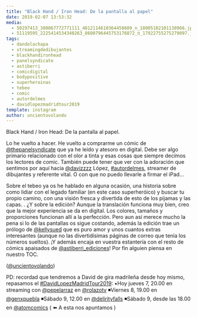 ```yaml
---
title: "Black Hand / Iron Head: De la pantalla al papel"
date: 2019-02-07 13:53:32
media: 
  - 50297413_380067772771111_4812114610364458609_n_18005102101138966.jpg
  - 51119595_2225414534340263_8600796445753176872_n_17922755275279097.jpg
tags: 
  - dandolachapa
  - streamingdedibujantes
  - blackhandironhead
  - panelsyndicate
  - astiberri
  - comicdigital
  - bodypositive
  - superheroinas
  - tebeo
  - comic
  - autordelmes
  - davidlopezmadridtour2019
template: instagram
author: uncientovolando
---
```


Black Hand / Iron Head: De la pantalla al papel.


Lo he vuelto a hacer. He vuelto a comprarme un cómic de [@thepanelsyndicate](https://instagram.com/thepanelsyndicate) que ya he leído y atesoro en digital. Debe ser algo primario relacionado con el olor a tinta y esas cosas que siempre decímos los lectores de comic. También puede tener que ver con la adoración que sentimos por aquí hacia [@davizzzz](https://instagram.com/davizzzz) López, [#autordelmes](/tags/autordelmes), streamer de dibujantes y referente vital. O con que no puedo llevarle a firmar el iPad...


Sobre el tebeo ya os he hablado en alguna ocasión, una historia sobre como lidiar con el legado familiar (en este caso superheróico) y buscar tu propio camino, con una visión fresca y divertida de esto de los pijamas y las capas. .
¿Y sobre la edición? Aunque la translación funciona muy bien, creo que la mejor experiencia se da en digital. Los colores, tamaños y proporciones funcionan allí a la perfección. Pero aun así merece mucho la pena si lo de las pantallas os sigue costando, además la edición trae un prólogo de [@kellysued](https://instagram.com/kellysued) que es puro amor y unos cuantos extras interesantes (aunque no las divertidísimas páginas de correo que tenía los números sueltos). ¡Y además encaja en vuestra estantería con el resto de cómics apaisados de [@astiberri_ediciones](https://instagram.com/astiberri_ediciones)! Por fin alguien piensa en nuestro TOC.


([@uncientovolando](https://instagram.com/uncientovolando))






PD: recordad que tendremos a David de gira madrileña desde hoy mismo, repasamos el [#DavidLopezMadridTour2019](/tags/davidlopezmadridtour2019):
▪️Hoy jueves 7, 20.00 en streaming con [@pepelarraz](https://instagram.com/pepelarraz) en [@rolazotv](https://instagram.com/rolazotv) ◾️Viernes 8, 19.00 en [@genxpuebla](https://instagram.com/genxpuebla) ◾️Sábado 9, 12.00 en [@delirityfalls](https://instagram.com/delirityfalls) ◾️Sábado 9, desde las 18.00 en [@atomcomics](https://instagram.com/atomcomics) ( ⬅️ A esta nos apuntamos )
